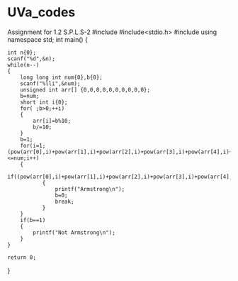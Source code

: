 # UVa_codes
Assignment for 1.2 S.P.L.S-2 
#include<iostream>
#include<stdio.h>
#include<cmath>
using namespace std;
int main()
{

    int n{0};
    scanf("%d",&n);
    while(n--)
    {
        long long int num{0},b{0};
        scanf("%lli",&num);
        unsigned int arr[] {0,0,0,0,0,0,0,0,0,0};
        b=num;
        short int i{0};
        for( ;b>0;++i)
        {
            arr[i]=b%10;
            b/=10;
        }
        b=1;
        for(i=1;(pow(arr[0],i)+pow(arr[1],i)+pow(arr[2],i)+pow(arr[3],i)+pow(arr[4],i)+pow(arr[5],i)+pow(arr[6],i)+pow(arr[7],i)+pow(arr[8],i)+pow(arr[9],i))<=num;i++)
        {
            if((pow(arr[0],i)+pow(arr[1],i)+pow(arr[2],i)+pow(arr[3],i)+pow(arr[4],i)+pow(arr[5],i)+pow(arr[6],i)+pow(arr[7],i)+pow(arr[8],i)+pow(arr[9],i))==num)
               {
                   printf("Armstrong\n");
                   b=0;
                   break;
               }
        }
        if(b==1)
        {
            printf("Not Armstrong\n");
        }
    }

    return 0;
}
